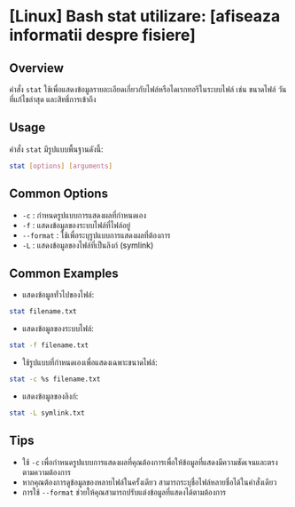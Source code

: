 # [Linux] Bash stat utilizare: [afiseaza informatii despre fisiere]

## Overview
คำสั่ง `stat` ใช้เพื่อแสดงข้อมูลรายละเอียดเกี่ยวกับไฟล์หรือไดเรกทอรีในระบบไฟล์ เช่น ขนาดไฟล์ วันที่แก้ไขล่าสุด และสิทธิ์การเข้าถึง

## Usage
คำสั่ง `stat` มีรูปแบบพื้นฐานดังนี้:
```bash
stat [options] [arguments]
```

## Common Options
- `-c` : กำหนดรูปแบบการแสดงผลที่กำหนดเอง
- `-f` : แสดงข้อมูลของระบบไฟล์ที่ไฟล์อยู่
- `--format` : ใช้เพื่อระบุรูปแบบการแสดงผลที่ต้องการ
- `-L` : แสดงข้อมูลของไฟล์ที่เป็นลิงก์ (symlink)

## Common Examples
- แสดงข้อมูลทั่วไปของไฟล์:
```bash
stat filename.txt
```

- แสดงข้อมูลของระบบไฟล์:
```bash
stat -f filename.txt
```

- ใช้รูปแบบที่กำหนดเองเพื่อแสดงเฉพาะขนาดไฟล์:
```bash
stat -c %s filename.txt
```

- แสดงข้อมูลของลิงก์:
```bash
stat -L symlink.txt
```

## Tips
- ใช้ `-c` เพื่อกำหนดรูปแบบการแสดงผลที่คุณต้องการเพื่อให้ข้อมูลที่แสดงมีความชัดเจนและตรงตามความต้องการ
- หากคุณต้องการดูข้อมูลของหลายไฟล์ในครั้งเดียว สามารถระบุชื่อไฟล์หลายชื่อได้ในคำสั่งเดียว
- การใช้ `--format` ช่วยให้คุณสามารถปรับแต่งข้อมูลที่แสดงได้ตามต้องการ